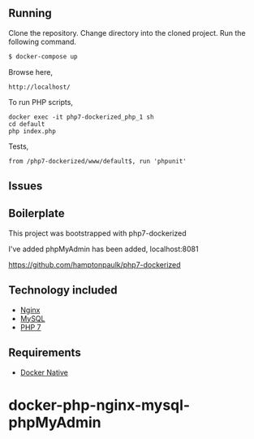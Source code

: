 ## Running

Clone the repository.
Change directory into the cloned project.
Run the following command.

```sh
$ docker-compose up
```

Browse here,
```
http://localhost/
```

To run PHP scripts,
```
docker exec -it php7-dockerized_php_1 sh
cd default
php index.php
```

Tests,
```
from /php7-dockerized/www/default$, run 'phpunit' 
```

## Issues



## Boilerplate

This project was bootstrapped with php7-dockerized

I've added phpMyAdmin has been added, localhost:8081

https://github.com/hamptonpaulk/php7-dockerized

## Technology included

* [Nginx](http://nginx.org/)
* [MySQL](http://www.mysql.com/)
* [PHP 7](http://php.net/)

## Requirements

* [Docker Native](https://www.docker.com/products/overview)
# docker-php-nginx-mysql-phpMyAdmin
